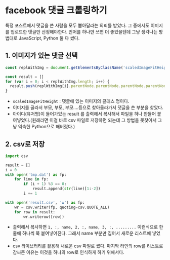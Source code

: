# facebook 댓글 크롤링하기

특정 포스트에서 댓글을 쓴 사람을 모두 뽑아달라는 의뢰를 받았다. 그 중에서도 이미지를 업로드한 댓글만 선정해야한다. 언어를 하나만 쓰면 더 좋았을텐데 그냥 생각나는 방법대로 JavaScript, Python 둘 다 썼다.

## 1. 이미지가 있는 댓글 선택

```js
const replWithImg = document.getElementsByClassName('scaledImageFitHeight')

const result = []
for (var i = 0; i < replWithImg.length; i++) {
  result.push(replWithImg[i].parentNode.parentNode.parentNode.parentNode.parentNode.childNodes[0].childNodes[0].innerHTML)
}
```

- `scaledImageFitHeight` : 댓글에 있는 이미지의 클래스 명이다.
- 이미지를 골라서 부모, 부모, 부모....등으로 찾아올라가서 댓글을 쓴 부분을 찾았다.
- 아이디(유저명)이 들어가있는 result 를 출력해서 복사해서 파일을 하나 만들어 붙여넣었다.(원래라면 이걸 바로 csv 파일로 저장하면 되는데 그 방법을 못찾아서 그냥 익숙한 Python으로 해버렸다.)

## 2. csv로 저장

```py
import csv

result = []
i = 0
with open('tmp.dat') as fp:
    for line in fp:
        if (i + 1) %3 == 0:
            result.append(str(line)[1:-2])
        i += 1

with open('result.csv', 'w') as fp:
    wr = csv.writer(fp, quoting=csv.QUOTE_ALL)
    for row in result:
        wr.writerow([row])
```

- 출력해서 복사하면 `1, :, name, 2, :, name, 3, :, .........` 이런식으로 한 줄에 하나씩 쭉 붙여넣어진다. 그래서 name 부분만 집어서 새로운 리스트에 넣었다.
- csv 라이브러리를 활용해 새로운 csv 파일로 썼다. 마지막 라인의 row를 리스트로 감싸준 이유는 이것을 하나의 row로 인식하게 하기 위해서다.
